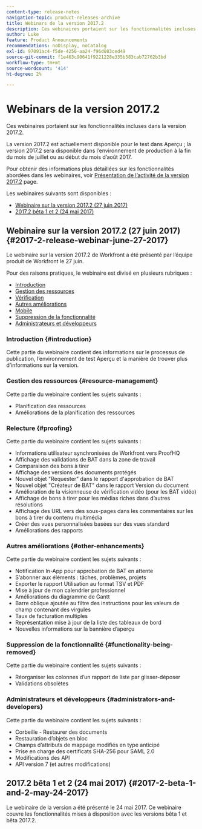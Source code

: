 ```yaml
---
content-type: release-notes
navigation-topic: product-releases-archive
title: Webinars de la version 2017.2
description: Ces webinaires portaient sur les fonctionnalités incluses dans la version 2017.2.
author: Luke
feature: Product Announcements
recommendations: noDisplay, noCatalog
exl-id: 97091ac4-f5de-4256-aa24-f96d083ced49
source-git-commit: f1e463c90641f9221228e335b583cab72762b3bd
workflow-type: tm+mt
source-wordcount: '414'
ht-degree: 2%

---
```


# Webinars de la version 2017.2

Ces webinaires portaient sur les fonctionnalités incluses dans la version 2017.2. 

La version 2017.2 est actuellement disponible pour le test dans Aperçu ; la version 2017.2 sera disponible dans l’environnement de production à la fin du mois de juillet ou au début du mois d’août 2017.

Pour obtenir des informations plus détaillées sur les fonctionnalités abordées dans les webinaires, voir [Présentation de l’activité de la version 2017.2](../../../../product-announcements/product-releases/quarterly-release-archive/2017.2-release-activity/2017-2-release-activity-overview.md) page.

Les webinaires suivants sont disponibles :

* [Webinaire sur la version 2017.2 (27 juin 2017)](#2017-2-release-webinar-june-27-2017)
* [2017.2 bêta 1 et 2 (24 mai 2017)](#2017-2-beta-1-and-2-may-24-2017)

## Webinaire sur la version 2017.2 (27 juin 2017) {#2017-2-release-webinar-june-27-2017}

Le webinaire sur la version 2017.2 de Workfront a été présenté par l’équipe produit de Workfront le 27 juin.  

Pour des raisons pratiques, le webinaire est divisé en plusieurs rubriques :

* [Introduction](#introduction)
* [Gestion des ressources](#resource-management)
* [Vérification](#proofing)
* [Autres améliorations](#other-enhancements)
* [Mobile](#mobile)
* [Suppression de la fonctionnalité](#functionality-being-removed)
* [Administrateurs et développeurs](#administrators-and-developers)

### Introduction {#introduction}

Cette partie du webinaire contient des informations sur le processus de publication, l’environnement de test Aperçu et la manière de trouver plus d’informations sur la version.

### Gestion des ressources {#resource-management}

Cette partie du webinaire contient les sujets suivants :

* Planification des ressources
* Améliorations de la planification des ressources

### Relecture {#proofing}

Cette partie du webinaire contient les sujets suivants :

* Informations utilisateur synchronisées de Workfront vers ProofHQ
* Affichage des validations de BAT dans la zone de travail
* Comparaison des bons à tirer
* Affichage des versions des documents protégés
* Nouvel objet &quot;Requester&quot; dans le rapport d&#39;approbation de BAT
* Nouvel objet &quot;Créateur de BAT&quot; dans le rapport Version du document
* Amélioration de la visionneuse de vérification vidéo (pour les BAT vidéo)
* Affichage de bons à tirer pour les médias riches dans d’autres résolutions
* Affichage des URL vers des sous-pages dans les commentaires sur les bons à tirer du contenu multimédia
* Créer des vues personnalisées basées sur des vues standard
* Améliorations des rapports

### Autres améliorations {#other-enhancements}

Cette partie du webinaire contient les sujets suivants :

* Notification In-App pour approbation de BAT en attente
* S’abonner aux éléments : tâches, problèmes, projets
* Exporter le rapport Utilisation au format TSV et PDF
* Mise à jour de mon calendrier professionnel
* Améliorations du diagramme de Gantt
* Barre oblique ajoutée au filtre des instructions pour les valeurs de champ contenant des virgules
* Taux de facturation multiples
* Représentation mise à jour de la liste des tableaux de bord
* Nouvelles informations sur la bannière d’aperçu

### Suppression de la fonctionnalité {#functionality-being-removed}

Cette partie du webinaire contient les sujets suivants :

* Réorganiser les colonnes d’un rapport de liste par glisser-déposer
* Validations obsolètes

### Administrateurs et développeurs {#administrators-and-developers}

Cette partie du webinaire contient les sujets suivants :

* Corbeille - Restaurer des documents
* Restauration d’objets en bloc
* Champs d’attributs de mappage modifiés en type anticipé
* Prise en charge des certificats SHA-256 pour SAML 2.0
* Modifications des API
* API version 7 (et autres modifications)

## 2017.2 bêta 1 et 2 (24 mai 2017) {#2017-2-beta-1-and-2-may-24-2017}

Le webinaire de la version a été présenté le 24 mai 2017. Ce webinaire couvre les fonctionnalités mises à disposition avec les versions bêta 1 et bêta 2017.2.
